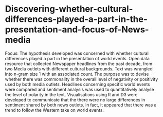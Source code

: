 # Discovering-whether-cultural-differences-played-a-part-in-the-presentation-and-focus-of-News-media
Focus: The hypothesis developed was concerned with whether cultural differences played a part in the presentation of world events.
Open data resource that collected Newspaper headlines from the past decade, from two Media outlets with different cultural backgrounds.
Text was wrangled into n-gram size 1 with an associated count. The purpose was to devise whether there was commonality in the overall level of negativity or positivity used by both media outlets.
Headlines concerning specific world events were compared and sentiment analysis was used to quantitatively analyse the level of polarity in the text.
Visualisations using R and D3 were developed to communicate that the there were no large differences in sentiment shared by both news outlets. In fact, it appeared that there was a trend to follow the Western take on world events.
